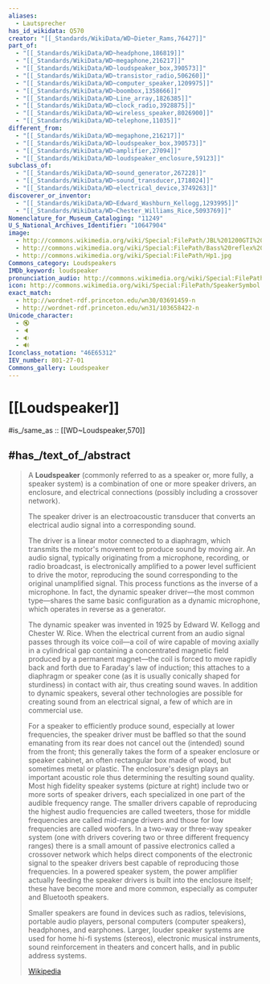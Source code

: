 ```yaml
---
aliases:
  - Lautsprecher
has_id_wikidata: Q570
creator: "[[_Standards/WikiData/WD~Dieter_Rams,76427]]"
part_of:
  - "[[_Standards/WikiData/WD~headphone,186819]]"
  - "[[_Standards/WikiData/WD~megaphone,216217]]"
  - "[[_Standards/WikiData/WD~loudspeaker_box,390573]]"
  - "[[_Standards/WikiData/WD~transistor_radio,506260]]"
  - "[[_Standards/WikiData/WD~computer_speaker,1209975]]"
  - "[[_Standards/WikiData/WD~boombox,1358666]]"
  - "[[_Standards/WikiData/WD~Line_array,1826385]]"
  - "[[_Standards/WikiData/WD~clock_radio,3928875]]"
  - "[[_Standards/WikiData/WD~wireless_speaker,8026900]]"
  - "[[_Standards/WikiData/WD~telephone,11035]]"
different_from:
  - "[[_Standards/WikiData/WD~megaphone,216217]]"
  - "[[_Standards/WikiData/WD~loudspeaker_box,390573]]"
  - "[[_Standards/WikiData/WD~amplifier,27094]]"
  - "[[_Standards/WikiData/WD~loudspeaker_enclosure,59123]]"
subclass_of:
  - "[[_Standards/WikiData/WD~sound_generator,267228]]"
  - "[[_Standards/WikiData/WD~sound_transducer,1718024]]"
  - "[[_Standards/WikiData/WD~electrical_device,3749263]]"
discoverer_or_inventor:
  - "[[_Standards/WikiData/WD~Edward_Washburn_Kellogg,1293995]]"
  - "[[_Standards/WikiData/WD~Chester_Williams_Rice,5093769]]"
Nomenclature_for_Museum_Cataloging: "11249"
U_S_National_Archives_Identifier: "10647904"
image:
  - http://commons.wikimedia.org/wiki/Special:FilePath/JBL%201200GTI%20DSC9561FP.jpg
  - http://commons.wikimedia.org/wiki/Special:FilePath/Bass%20reflex%20loudspeakers%20by%20Focal-JMLab.jpg
  - http://commons.wikimedia.org/wiki/Special:FilePath/Hp1.jpg
Commons_category: Loudspeakers
IMDb_keyword: loudspeaker
pronunciation_audio: http://commons.wikimedia.org/wiki/Special:FilePath/LL-Q188%20%28deu%29-Sebastian%20Wallroth-Lautsprecher.wav
icon: http://commons.wikimedia.org/wiki/Special:FilePath/SpeakerSymbol.png
exact_match:
  - http://wordnet-rdf.princeton.edu/wn30/03691459-n
  - http://wordnet-rdf.princeton.edu/wn31/103658422-n
Unicode_character:
  - 🔇
  - 🔈
  - 🔉
  - 🔊
Iconclass_notation: "46E65312"
IEV_number: 801-27-01
Commons_gallery: Loudspeaker
---
```


# [[Loudspeaker]] 

#is_/same_as :: [[WD~Loudspeaker,570]] 

## #has_/text_of_/abstract 

> A **Loudspeaker** (commonly referred to as a speaker or, more fully, a speaker system) 
> is a combination of one or more speaker drivers, an enclosure, 
> and electrical connections (possibly including a crossover network). 
> 
> The speaker driver is an electroacoustic transducer 
> that converts an electrical audio signal into a corresponding sound. 
>
> The driver is a linear motor connected to a diaphragm, which transmits the motor's movement to produce sound by moving air. An audio signal, typically originating from a microphone, recording, or radio broadcast, is electronically amplified to a power level sufficient to drive the motor, reproducing the sound corresponding to the original unamplified signal. This process functions as the inverse of a microphone. In fact, the dynamic speaker driver—the most common type—shares the same basic configuration as a dynamic microphone, which operates in reverse as a generator.
>
> The dynamic speaker was invented in 1925 by Edward W. Kellogg and Chester W. Rice. When the electrical current from an audio signal passes through its voice coil—a coil of wire capable of moving axially in a cylindrical gap containing a concentrated magnetic field produced by a permanent magnet—the coil is forced to move rapidly back and forth due to Faraday's law of induction; this attaches to a diaphragm or speaker cone (as it is usually conically shaped for sturdiness) in contact with air, thus creating sound waves. In addition to dynamic speakers, several other technologies are possible for creating sound from an electrical signal, a few of which are in commercial use.
>
> For a speaker to efficiently produce sound, especially at lower frequencies, the speaker driver must be baffled so that the sound emanating from its rear does not cancel out the (intended) sound from the front; this generally takes the form of a speaker enclosure or speaker cabinet, an often rectangular box made of wood, but sometimes metal or plastic. The enclosure's design plays an important acoustic role thus determining the resulting sound quality. Most high fidelity speaker systems (picture at right) include two or more sorts of speaker drivers, each specialized in one part of the audible frequency range. The smaller drivers capable of reproducing the highest audio frequencies are called tweeters, those for middle frequencies are called mid-range drivers and those for low frequencies are called woofers. In a two-way or three-way speaker system (one with drivers covering two or three different frequency ranges) there is a small amount of passive electronics called a crossover network which helps direct components of the electronic signal to the speaker drivers best capable of reproducing those frequencies. In a powered speaker system, the power amplifier actually feeding the speaker drivers is built into the enclosure itself; these have become more and more common, especially as computer and Bluetooth speakers.
>
> Smaller speakers are found in devices such as radios, televisions, portable audio players, personal computers (computer speakers), headphones, and earphones. Larger, louder speaker systems are used for home hi-fi systems (stereos), electronic musical instruments, sound reinforcement in theaters and concert halls, and in public address systems.
>
> [Wikipedia](https://en.wikipedia.org/wiki/Loudspeaker)